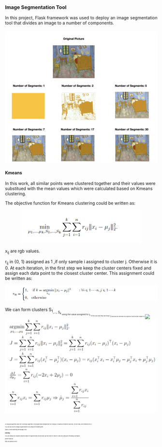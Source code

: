 ### Image Segmentation Tool 
<p align = "justify">
In this project,  Flask framework was used to deploy an image segmentation tool that divides an image to a number of components. 
</p>

#### 
<p align = "center">
	<img src = "https://github.com/rojinnew/image_segmentation/blob/master/segments.png">
</p>

#### Kmeans 
In this work, all similar points were clustered together and their values were substitued with the mean values which were calculated based on Kmeans clustering.
<p>
The objective function for Kmeans clustering could be written as:
</p>
<p align = "center">
	<img src = "https://github.com/rojinnew/image_segmentation/blob/master/f1.png" width = 400>
</p>
<p>
x<sub>ij</sub> are rgb values.
</p>
r<sub>ij</sub> in {0, 1} assigned as 1 ,if only sample i assigned to cluster j. Otherwise it is 0.  At each iteration, in the first step we keep the cluster centers fixed and assign each data point to the closest cluster center. This assignment could be written as:
<p align = "center">
	<img src = "https://github.com/rojinnew/image_segmentation/blob/master/f2.png" width =600>
</p>
We can form clusters S<sub>1<sub>,..., S<sub>k<sub> using the value assigned to r<sub>ij<sub>.
In the second step we keep r<sub>ij fixed and we minimize the objective function with respect to <img src="https://render.githubusercontent.com/render/math?math=\mu_k".
<p align = "center">
	<img src = "https://github.com/rojinnew/image_segmentation/blob/master/f3.png" width=500>
</p>
As long as algorithm does not converge (algorithm converges when assignment not change or maximum iteration reached), in both step, we minimized the J.


You can access the image segmentation tool using the following link:
<p align = "left">
https://colorclustering.herokuapp.com/
</p>
 
#### Running 
You can install the required libraries listed in requirements.txt and start up the server in that src directory using the following command: 
 
python app.py 
 
http://localhost:5000/
